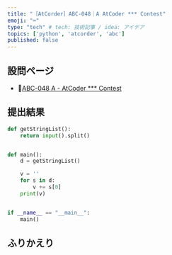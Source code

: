 ```yaml
---
title: "［AtCorder］ABC-048｜A AtCoder *** Contest"
emoji: "⌨️"
type: "tech" # tech: 技術記事 / idea: アイデア
topics: ['python', 'atcorder', 'abc']
published: false
---
```


## 設問ページ

- 🔗[ABC-048 A - AtCoder *** Contest](https://atcoder.jp/contests/abc048/tasks/abc048_a)

## 提出結果

```python
def getStringList():
    return input().split()


def main():
    d = getStringList()

    v = ''
    for s in d:
        v += s[0]
    print(v)


if __name__ == "__main__":
    main()
```

## ふりかえり
